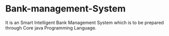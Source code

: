 # Bank-management-System
It is an Smart Intelligent Bank Management System which is to be prepared through Core java Programming Language.
